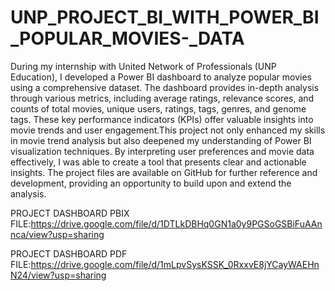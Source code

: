 # UNP_PROJECT_BI_WITH_POWER_BI_POPULAR_MOVIES-_DATA

During my internship with United Network of Professionals (UNP Education), I developed a Power BI dashboard to analyze popular movies using a comprehensive dataset. The dashboard provides in-depth analysis through various metrics, including average ratings, relevance scores, and counts of total movies, unique users, ratings, tags, genres, and genome tags. These key performance indicators (KPIs) offer valuable insights into movie trends and user engagement.This project not only enhanced my skills in movie trend analysis but also deepened my understanding of Power BI visualization techniques. By interpreting user preferences and movie data effectively, I was able to create a tool that presents clear and actionable insights. The project files are available on GitHub for further reference and development, providing an opportunity to build upon and extend the analysis.

PROJECT DASHBOARD PBIX FILE:https://drive.google.com/file/d/1DTLkDBHq0GN1a0y9PGSoGSBiFuAAnnca/view?usp=sharing

PROJECT DASHBOARD PDF FILE:https://drive.google.com/file/d/1mLpvSysKSSK_0RxxvE8jYCayWAEHnN24/view?usp=sharing
